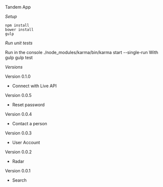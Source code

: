 Tandem App

*Setup*

    npm install
    bower install
    gulp

*Run unit tests*

Run in the console
    ./node_modules/karma/bin/karma start --single-run
With gulp
    gulp test

*Versions*

Version 0.1.0
- Connect with Live API

Version 0.0.5
- Reset password

Version 0.0.4
- Contact a person

Version 0.0.3
- User Account

Version 0.0.2
- Radar

Version 0.0.1
- Search
